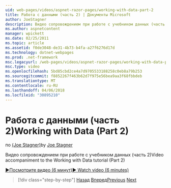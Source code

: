 ```yaml
---
uid: web-pages/videos/aspnet-razor-pages/working-with-data-part-2
title: Работа с данными (часть 2) | Документы Microsoft
author: JoeStagner
description: Видео сопровождением при работе с учебником данных (часть 2)
ms.author: aspnetcontent
manager: wpickett
ms.date: 02/25/2011
ms.topic: article
ms.assetid: f0de3048-de31-4b73-b4fa-a27f6276d17d
ms.technology: dotnet-webpages
ms.prod: .net-framework
msc.legacyurl: /web-pages/videos/aspnet-razor-pages/working-with-data-part-2
msc.type: video
ms.openlocfilehash: 5bd85cbd2ce4a7d9705533188258c0eb8a79b253
ms.sourcegitcommit: f8852267f463b62d7f975e56bea9aa3f68fbbdeb
ms.translationtype: MT
ms.contentlocale: ru-RU
ms.lasthandoff: 04/06/2018
ms.locfileid: "30895210"
---
```

<a name="working-with-data-part-2"></a><span data-ttu-id="7bddb-103">Работа с данными (часть 2)</span><span class="sxs-lookup"><span data-stu-id="7bddb-103">Working with Data (Part 2)</span></span>
====================
<span data-ttu-id="7bddb-104">по [(Joe Stagner)](https://github.com/JoeStagner)</span><span class="sxs-lookup"><span data-stu-id="7bddb-104">by [Joe Stagner](https://github.com/JoeStagner)</span></span>

<span data-ttu-id="7bddb-105">Видео сопровождением при работе с учебником данных (часть 2)</span><span class="sxs-lookup"><span data-stu-id="7bddb-105">Video accompaniment to the Working with Data tutorial (Part 2)</span></span>

[<span data-ttu-id="7bddb-106">&#9654;Посмотрите видео (6 минут)</span><span class="sxs-lookup"><span data-stu-id="7bddb-106">&#9654; Watch video (6 minutes)</span></span>](https://channel9.msdn.com/Blogs/ASP-NET-Site-Videos/working-with-data-part-2)

> [!div class="step-by-step"]
> <span data-ttu-id="7bddb-107">[Назад](working-with-data-part-1.md)
> [Вперед](displaying-data-in-a-grid.md)</span><span class="sxs-lookup"><span data-stu-id="7bddb-107">[Previous](working-with-data-part-1.md)
[Next](displaying-data-in-a-grid.md)</span></span>

